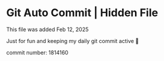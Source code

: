 # Git Auto Commit | Hidden File

This file was added Feb 12, 2025

Just for fun and keeping my daily git commit active 🤪

commit number: 1814160
